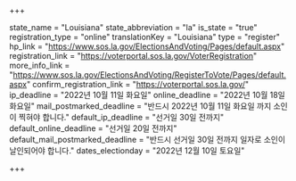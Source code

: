 +++

state_name = "Louisiana"
state_abbreviation = "la"
is_state = "true"
registration_type = "online"
translationKey = "Louisiana"
type = "register"
hp_link = "https://www.sos.la.gov/ElectionsAndVoting/Pages/default.aspx"
registration_link = "https://voterportal.sos.la.gov/VoterRegistration"
more_info_link = "https://www.sos.la.gov/ElectionsAndVoting/RegisterToVote/Pages/default.aspx"
confirm_registration_link = "https://voterportal.sos.la.gov/"
ip_deadline = "2022년 10월 11일 화요일"
online_deadline = "2022년 10월 18일 화요일"
mail_postmarked_deadline = "반드시 2022년 10월 11일 화요일 까지 소인이 찍혀야 합니다."
default_ip_deadline = "선거일 30일 전까지"
default_online_deadline = "선거일 20일 전까지"
default_mail_postmarked_deadline = "반드시 선거일 30일 전까지 일자로 소인이 날인되어야 합니다."
dates_electionday = "2022년 12월 10일 토요일"

+++